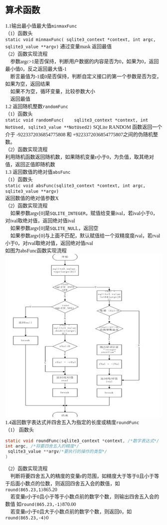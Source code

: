 # 算术函数
<font face="微软雅黑" size="3px">

1.1输出最小值最大值`minmaxFunc`  
（1）函数头  
`static void minmaxFunc( sqlite3_context *context, int argc, sqlite3_value **argv)`
通过变量mask 返回最值  
（2）函数实现流程  
	参数argc>1是否保持，判断用户数据的内容是否为0，如果为0，返回最小值0，反之返回最大值-1  
	断言最值为-1或0是否保持，判断自定义接口的第一个参数是否为空，如果为空，返回结果  
	如果不为空，循环变量，比较参数大小  
	返回最值    
1.2 返回随机整数`randomFunc`  
（1）函数头  
`static void randomFunc(	sqlite3_context *context, int NotUsed, sqlite3_value **NotUsed2)`
SQLite RANDOM 函数返回一个介于 -9223372036854775808 和 +9223372036854775807之间的伪随机整数。  
（2）函数实现流程  
利用随机函数返回随机数，如果随机变量r小于0，为负值，取其绝对值，返回正值即随机数  
1.3 返回数值的绝对值`absFunc`  
（1）函数头  
`static void absFunc(sqlite3_context *context, int argc, sqlite3_value **argv)`  
返回数值的绝对值参数X  
（2）函数实现流程  
	如果参数argv[0]是`SQLITE_INTEGER`，赋值给变量ival，若ival小于0，对ival取绝对值，返回绝对值ival  
	如果参数argv[0]是`SQLITE_NUL`L，返回空  
	如果参数argv[0]与上面不匹配，默认赋值给一个双精度度rval，若rval小于0，对rval取绝对值，返回绝对值rval  
如图为absFunc函数实现流程  
<img src='absFunc函数.jpg'>  
1.4返回数字表达式并四舍五入为指定的长度或精度`roundFunc`   
（1） 函数头 
```c
static void roundFunc(sqlite3_context *context, /*数字表达式*/
int argc, /*将要四舍五入的精度*/
 sqlite3_value **argv/*要执行的操作的类型*/
)
```
（2）函数实现流程  
	判断将要四舍五入的精度的变量r的范围，如精度大于等于0且小于等于后面小数点的位数，则返回四舍五入会的数值，如`round(865.23,1)`865.20  
	若变量r小于0且小于等于小数点前的数字个数，则输出四舍五入会的数值 如`round(865.23,-1)`870.00   
	若变量r小于0且大于小数点前的数字个数，则返回0，如`round(865.23,-4)`0  